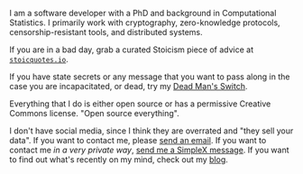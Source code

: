 I am a software developer with a PhD and background in
Computational Statistics.
I primarily work with cryptography,
zero-knowledge protocols,
censorship-resistant tools,
and distributed systems.

If you are in a bad day, grab a curated Stoicism piece of advice at
[`stoicquotes.io`](https://stoicquotes.io).

If you have state secrets or any message that you
want to pass along in the case you are incapacitated,
or dead, try my [Dead Man's Switch](https://github.com/storopoli/dead-man-switch).

Everything that I do is either open source
or has a permissive Creative Commons license.
"Open source everything".

I don't have social media, since I think they are overrated
and "they sell your data".
If you want to contact me, please
[send an email](mailto:jose@storopoli.com).
If you want to contact me _in a very private way_,
[send me a SimpleX message](https://simplex.chat/contact#/?v=2-5&smp=smp%3A%2F%2FUkMFNAXLXeAAe0beCa4w6X_zp18PwxSaSjY17BKUGXQ%3D%40smp12.simplex.im%2FUXrwU_eqdgeHQ6HYehFs0s8VRHOr3k47%23%2F%3Fv%3D1-2%26dh%3DMCowBQYDK2VuAyEApVAYxmE0bpIIiPftNjehy4qOoa14ubyEGzbRX_BlO0w%253D%26srv%3Die42b5weq7zdkghocs3mgxdjeuycheeqqmksntj57rmejagmg4eor5yd.onion).
If you want to find out what's recently on my mind,
check out my [blog](https://storopoli.com/).
